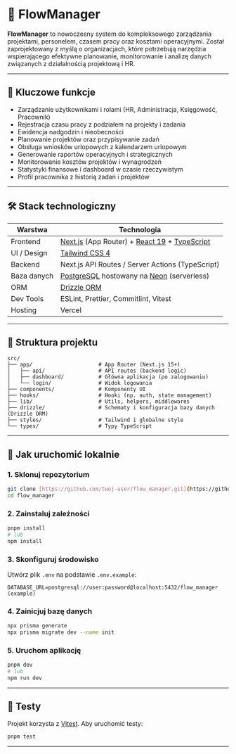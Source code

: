 # 🧭 FlowManager

**FlowManager** to nowoczesny system do kompleksowego zarządzania projektami, personelem, czasem pracy oraz kosztami operacyjnymi. Został zaprojektowany z myślą o organizacjach, które potrzebują narzędzia wspierającego efektywne planowanie, monitorowanie i analizę danych związanych z działalnością projektową i HR.

---

## 📌 Kluczowe funkcje

- Zarządzanie użytkownikami i rolami (HR, Administracja, Księgowość, Pracownik)
- Rejestracja czasu pracy z podziałem na projekty i zadania
- Ewidencja nadgodzin i nieobecności
- Planowanie projektów oraz przypisywanie zadań
- Obsługa wniosków urlopowych z kalendarzem urlopowym
- Generowanie raportów operacyjnych i strategicznych
- Monitorowanie kosztów projektów i wynagrodzeń
- Statystyki finansowe i dashboard w czasie rzeczywistym
- Profil pracownika z historią zadań i projektów

---

## 🛠️ Stack technologiczny

| Warstwa      | Technologia                                                                      |
|--------------|-----------------------------------------------------------------------------------|
| Frontend     | [Next.js](https://nextjs.org/) (App Router) + [React 19](https://react.dev/) + [TypeScript](https://www.typescriptlang.org/) |
| UI / Design  | [Tailwind CSS 4](https://tailwindcss.com/)                                       |
| Backend      | Next.js API Routes / Server Actions (TypeScript)                                 |
| Baza danych  | [PostgreSQL](https://www.postgresql.org/) hostowany na [Neon](https://neon.com/) (serverless)                                        |
| ORM          | [Drizzle ORM](https://orm.drizzle.team)                                             |
| Dev Tools    | ESLint, Prettier, Commitlint, Vitest                                             |
| Hosting      | Vercel                                                                           |

---

## 📁 Struktura projektu

```
src/
├── app/                     # App Router (Next.js 15+)
│   ├── api/                 # API routes (backend logic)
│   ├── dashboard/           # Główna aplikacja (po zalogowaniu)
│   └── login/               # Widok logowania
├── components/              # Komponenty UI
├── hooks/                   # Hooki (np. auth, state management)
├── lib/                     # Utils, helpers, middlewares
├── drizzle/                 # Schematy i konfiguracja bazy danych (Drizzle ORM)
├── styles/                  # Tailwind i globalne style
└── types/                   # Typy TypeScript
```

---

## 🚀 Jak uruchomić lokalnie

### 1. Sklonuj repozytorium

```bash
git clone [https://github.com/twoj-user/flow_manager.git](https://github.com/TeatrumMundi/flow_manager.git)
cd flow_manager
```

### 2. Zainstaluj zależności

```bash
pnpm install
# lub
npm install
```

### 3. Skonfiguruj środowisko

Utwórz plik `.env` na podstawie `.env.example`:

```env
DATABASE_URL=postgresql://user:password@localhost:5432/flow_manager (example)
```

### 4. Zainicjuj bazę danych

```bash
npx prisma generate
npx prisma migrate dev --name init
```

### 5. Uruchom aplikację

```bash
pnpm dev
# lub
npm run dev
```

---

## 🧪 Testy

Projekt korzysta z [Vitest](https://vitest.dev/). Aby uruchomić testy:

```bash
pnpm test
```

---
